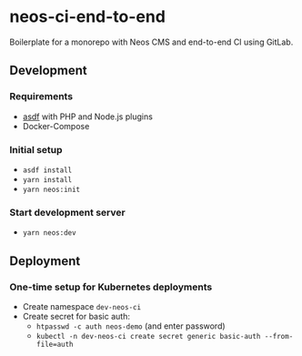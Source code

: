 # neos-ci-end-to-end

Boilerplate for a monorepo with Neos CMS and end-to-end CI using GitLab.

## Development

### Requirements

- [asdf](https://github.com/asdf-vm/asdf) with PHP and Node.js plugins
- Docker-Compose

### Initial setup

- `asdf install`
- `yarn install`
- `yarn neos:init`

### Start development server

- `yarn neos:dev`

## Deployment

### One-time setup for Kubernetes deployments

- Create namespace `dev-neos-ci`
- Create secret for basic auth:
  - `htpasswd -c auth neos-demo` (and enter password)
  - `kubectl -n dev-neos-ci create secret generic basic-auth --from-file=auth`
